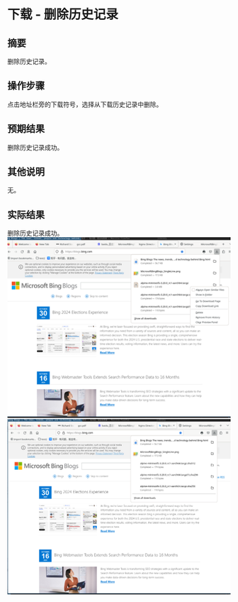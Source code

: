 # 下载 - 删除历史记录

## 摘要

删除历史记录。

## 操作步骤

点击地址栏旁的下载符号，选择从下载历史记录中删除。

## 预期结果

删除历史记录成功。

## 其他说明

无。

## 实际结果

删除历史记录成功。
![alt text](image-106.png)
![alt text](image-107.png)

